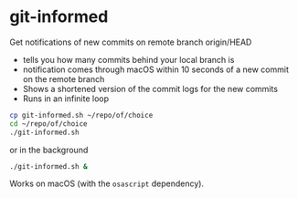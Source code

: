 # git-informed
Get notifications of new commits on remote branch origin/HEAD
- tells you how many commits behind your local branch is
- notification comes through macOS within 10 seconds of a new commit on the remote branch
- Shows a shortened version of the commit logs for the new commits
- Runs in an infinite loop

```sh
cp git-informed.sh ~/repo/of/choice
cd ~/repo/of/choice
./git-informed.sh
```
or in the background
```sh
./git-informed.sh &
```

Works on macOS (with the `osascript` dependency).
